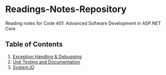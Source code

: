 # Readings-Notes-Repository
Reading notes for Code 401: Advanced Software Development in ASP.NET Core 

##  Table of Contents

1. [Exception Handling & Debugging](https://github.com/NaamaBarIlan/Readings-Notes-Repository/blob/master/ExceptionHandling.md)
2. [Unit Testing and Documentation](https://github.com/NaamaBarIlan/Readings-Notes-Repository/blob/master/UnitTests.md)
3. [System.IO](https://github.com/NaamaBarIlan/Readings-Notes-Repository/blob/master/SystemIO.md)
